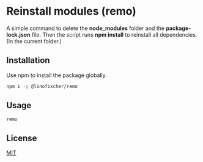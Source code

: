 # Reinstall modules (remo)
A simple command to delete the **node_modules** folder and the **package-lock.json** file. Then the script runs **npm install** to reinstall all dependencies. (In the current folder.)

## Installation

Use npm to install the package globally.

```bash
npm i -g @linofischer/remo
```

## Usage
```
remo
```

## License
[MIT](https://choosealicense.com/licenses/mit/)
